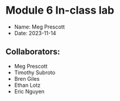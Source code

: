 # Module 6 In-class lab

- Name: Meg Prescott
- Date: 2023-11-14

## Collaborators: ##

- Meg Prescott
- Timothy Subroto
- Bren Giles
- Ethan Lotz
- Eric Nguyen
